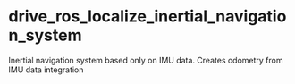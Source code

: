 # drive_ros_localize_inertial_navigation_system
Inertial navigation system based only on IMU data. Creates odometry from IMU data integration
